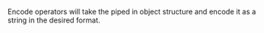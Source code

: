 Encode operators will take the piped in object structure and encode it as a string in the desired format.